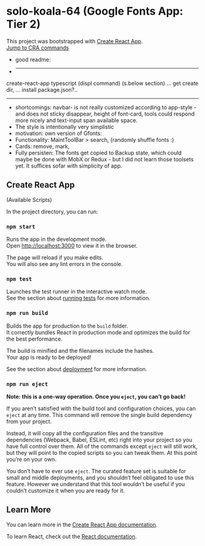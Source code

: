 # solo-koala-64 (Google Fonts App: Tier 2) 

This project was bootstrapped with [Create React App](https://github.com/facebook/create-react-app). <br />
[Jump to CRA commands](#create-react-app)






- good readme:
- ***
create-react-app typescript (displ command) (s.below section)
... get create dir, ... install package.json?..
***
- shortcomings: navbar- is not really customized according to app-style - and does not sticky disappear, height of font-card, tools could respond more nicely and text-input span available space.
- The style is intentionally very simplistic
- motivation: own version of Gfonts:
- Functionality: MaintToolBar > search, (randomly shuffle fonts :)
- Cards: remove, mark, 
- Fully persisten: The fonts get copied to Backup state, which could maybe be done with MobX or Redux - but I did not learn those toolsets yet. It suffices sofar with simplicity of app.




























## Create React App
(Available Scripts)

In the project directory, you can run:

### `npm start`

Runs the app in the development mode.<br />
Open [http://localhost:3000](http://localhost:3000) to view it in the browser.

The page will reload if you make edits.<br />
You will also see any lint errors in the console.

### `npm test`

Launches the test runner in the interactive watch mode.<br />
See the section about [running tests](https://facebook.github.io/create-react-app/docs/running-tests) for more information.

### `npm run build`

Builds the app for production to the `build` folder.<br />
It correctly bundles React in production mode and optimizes the build for the best performance.

The build is minified and the filenames include the hashes.<br />
Your app is ready to be deployed!

See the section about [deployment](https://facebook.github.io/create-react-app/docs/deployment) for more information.

### `npm run eject`

**Note: this is a one-way operation. Once you `eject`, you can’t go back!**

If you aren’t satisfied with the build tool and configuration choices, you can `eject` at any time. This command will remove the single build dependency from your project.

Instead, it will copy all the configuration files and the transitive dependencies (Webpack, Babel, ESLint, etc) right into your project so you have full control over them. All of the commands except `eject` will still work, but they will point to the copied scripts so you can tweak them. At this point you’re on your own.

You don’t have to ever use `eject`. The curated feature set is suitable for small and middle deployments, and you shouldn’t feel obligated to use this feature. However we understand that this tool wouldn’t be useful if you couldn’t customize it when you are ready for it.

## Learn More

You can learn more in the [Create React App documentation](https://facebook.github.io/create-react-app/docs/getting-started).

To learn React, check out the [React documentation](https://reactjs.org/).
